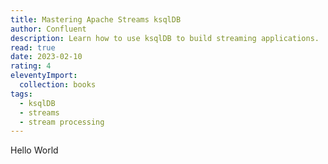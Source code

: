 ```yaml
---
title: Mastering Apache Streams ksqlDB
author: Confluent
description: Learn how to use ksqlDB to build streaming applications.
read: true
date: 2023-02-10
rating: 4
eleventyImport:
  collection: books
tags:
  - ksqlDB
  - streams
  - stream processing
---
```


Hello World
